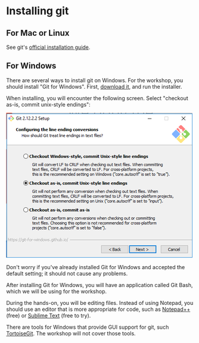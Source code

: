 # Installing git

## For Mac or Linux

See git's [official installation guide](https://git-scm.com/book/en/v2/Getting-Started-Installing-Git).

## For Windows

There are several ways to install git on Windows. For the workshop, you should install
"Git for Windows". First, [download it](https://git-for-windows.github.io/), and run the installer.

When installing, you will encounter the following screen. Select "checkout as-is, commit unix-style endings":

![install screen](gitForWindowsInstallScreen.png)

Don't worry if you've already installed Git for Windows and accepted the default setting; it should not cause
any problems.

After installing Git for Windows, you will have an application called Git Bash, which we will be using for the workshop.

During the hands-on, you will be editing files. Instead of using Notepad, you should use an editor that is
more appropriate for code, such as [Notepad++](https://notepad-plus-plus.org/) (free) or
[Sublime Text](https://www.sublimetext.com/) (free to try).

There are tools for Windows that provide GUI support for git, such [TortoiseGit](https://tortoisegit.org/).
The workshop will not cover those tools.
